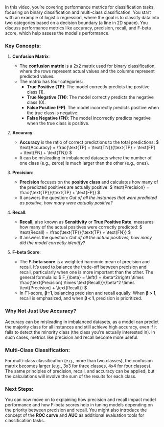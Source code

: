 In this video, you’re covering performance metrics for classification tasks, focusing on binary classification and multi-class classification. You start with an example of logistic regression, where the goal is to classify data into two categories based on a decision boundary (a line in 2D space). You discuss performance metrics like accuracy, precision, recall, and F-beta score, which help assess the model's performance.

### Key Concepts:

1. **Confusion Matrix**:

   - The **confusion matrix** is a 2x2 matrix used for binary classification, where the rows represent actual values and the columns represent predicted values.
   - The matrix has four categories:
     - **True Positive (TP)**: The model correctly predicts the positive class (1).
     - **True Negative (TN)**: The model correctly predicts the negative class (0).
     - **False Positive (FP)**: The model incorrectly predicts positive when the true class is negative.
     - **False Negative (FN)**: The model incorrectly predicts negative when the true class is positive.

2. **Accuracy**:

   - **Accuracy** is the ratio of correct predictions to the total predictions:
     $
     \text{Accuracy} = \frac{\text{TP} + \text{TN}}{\text{TP} + \text{FP} + \text{FN} + \text{TN}}
     $
   - It can be misleading in imbalanced datasets where the number of one class (e.g., zeros) is much larger than the other (e.g., ones).

3. **Precision**:

   - **Precision** focuses on the **positive class** and calculates how many of the predicted positives are actually positive:
     $
     \text{Precision} = \frac{\text{TP}}{\text{TP} + \text{FP}}
     $
   - It answers the question: _Out of all the instances that were predicted as positive, how many were actually positive?_

4. **Recall**:

   - **Recall**, also known as **Sensitivity** or **True Positive Rate**, measures how many of the actual positives were correctly predicted:
     $
     \text{Recall} = \frac{\text{TP}}{\text{TP} + \text{FN}}
     $
   - It answers the question: _Out of all the actual positives, how many did the model correctly identify?_

5. **F-beta Score**:
   - The **F-beta score** is a weighted harmonic mean of precision and recall. It’s used to balance the trade-off between precision and recall, particularly when one is more important than the other. The general formula is:
     $
     F_{\beta} = \left(1 + \beta^2\right) \times \frac{\text{Precision} \times \text{Recall}}{\beta^2 \times \text{Precision} + \text{Recall}}
     $
   - In F1-score, **β=1**, balancing precision and recall equally. When **β > 1**, recall is emphasized, and when **β < 1**, precision is prioritized.

### Why Not Just Use Accuracy?

Accuracy can be misleading in imbalanced datasets, as a model can predict the majority class for all instances and still achieve high accuracy, even if it fails to detect the minority class (the class you're actually interested in). In such cases, metrics like precision and recall become more useful.

### Multi-Class Classification:

For multi-class classification (e.g., more than two classes), the confusion matrix becomes larger (e.g., 3x3 for three classes, 4x4 for four classes). The same principles of precision, recall, and accuracy can be applied, but the calculations will involve the sum of the results for each class.

### Next Steps:

You can now move on to explaining how precision and recall impact model performance and how F-beta scores help in tuning models depending on the priority between precision and recall. You might also introduce the concept of the **ROC curve** and **AUC** as additional evaluation tools for classification tasks.

